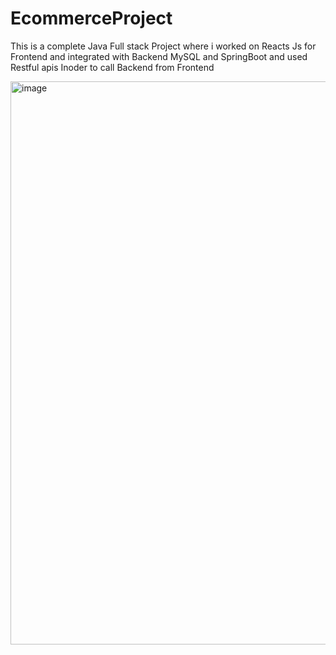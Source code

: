 # EcommerceProject
This is a complete Java Full stack Project where i  worked on  Reacts Js for Frontend and integrated with  Backend MySQL and SpringBoot  and used Restful apis Inoder to call  Backend from  Frontend

<img width="854" height="901" alt="image" src="https://github.com/user-attachments/assets/f5105275-8f28-4ea2-9675-f754aa555f9c" />
